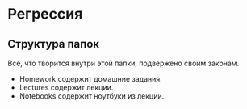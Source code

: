 # Регрессия
## Структура папок
Всё, что творится внутри этой папки, подвержено своим законам.
* Homework содержит домашние задания.
* Lectures содержит лекции.
* Notebooks содержит ноутбуки из лекции.